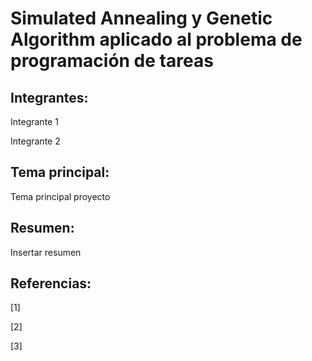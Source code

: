 # Simulated Annealing y Genetic Algorithm aplicado al problema de programación de tareas

## Integrantes:

Integrante 1

Integrante 2

## Tema principal:

Tema principal proyecto

## Resumen:

Insertar resumen

## Referencias:

[1] 

[2] 

[3] 
